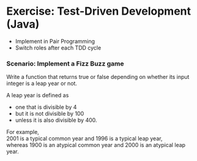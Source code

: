 # Exercise: Test-Driven Development (Java)

- Implement in Pair Programming
- Switch roles after each TDD cycle

### Scenario: Implement a Fizz Buzz game
Write a function that returns true or false depending on 
whether its input integer is a leap year or not.

A leap year is defined as 
- one that is divisible by 4
- but it is not divisible by 100
- unless it is also divisible by 400.

For example, \
2001 is a typical common year and 1996 is a typical leap year, \
whereas 1900 is an atypical common year and 2000 is an atypical leap year.
